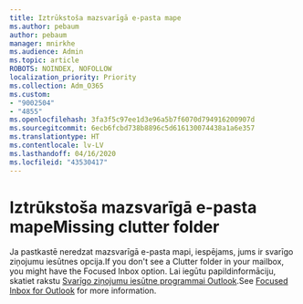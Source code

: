 ```yaml
---
title: Iztrūkstoša mazsvarīgā e-pasta mape
ms.author: pebaum
author: pebaum
manager: mnirkhe
ms.audience: Admin
ms.topic: article
ROBOTS: NOINDEX, NOFOLLOW
localization_priority: Priority
ms.collection: Adm_O365
ms.custom:
- "9002504"
- "4855"
ms.openlocfilehash: 3fa3f5c97ee1d3e96a5b7f6070d794916200907d
ms.sourcegitcommit: 6ecb6fcbd738b8896c5d616130074438a1a6e357
ms.translationtype: HT
ms.contentlocale: lv-LV
ms.lasthandoff: 04/16/2020
ms.locfileid: "43530417"
---
```

# <a name="missing-clutter-folder"></a><span data-ttu-id="ffd84-102">Iztrūkstoša mazsvarīgā e-pasta mape</span><span class="sxs-lookup"><span data-stu-id="ffd84-102">Missing clutter folder</span></span>

<span data-ttu-id="ffd84-103">Ja pastkastē neredzat mazsvarīgā e-pasta mapi, iespējams, jums ir svarīgo ziņojumu iesūtnes opcija.</span><span class="sxs-lookup"><span data-stu-id="ffd84-103">If you don't see a Clutter folder in your mailbox, you might have the Focused Inbox option.</span></span> <span data-ttu-id="ffd84-104">Lai iegūtu papildinformāciju, skatiet rakstu [Svarīgo ziņojumu iesūtne programmai Outlook](https://support.office.com/article/focused-inbox-for-outlook-f445ad7f-02f4-4294-a82e-71d8964e3978).</span><span class="sxs-lookup"><span data-stu-id="ffd84-104">See [Focused Inbox for Outlook](https://support.office.com/article/focused-inbox-for-outlook-f445ad7f-02f4-4294-a82e-71d8964e3978) for more information.</span></span>
